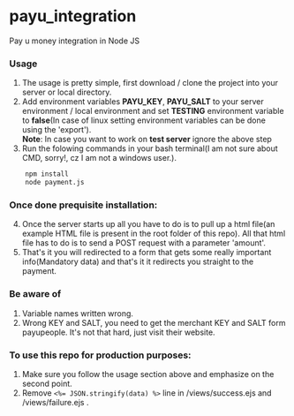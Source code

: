 # payu_integration
Pay u money integration in Node JS

### Usage
1. The usage is pretty simple, first download / clone the project into your server or local directory.
2. Add environment variables **PAYU_KEY**, **PAYU_SALT** to your server environment / local environment and set **TESTING** environment variable to **false**(In case of linux setting environment variables can be done using the 'export').<br />
**Note**: In case you want to work on **test server** ignore the above step 
3. Run the folowing commands in your bash terminal(I am not sure about CMD, sorry!, cz I am not a windows user.).

```bash
    npm install
    node payment.js
```

### Once done prequisite installation:
4. Once the server starts up all you have to do is to pull up a html file(an example HTML file is present in the root folder of this repo). All that html file has to do is to send a POST request with a parameter 'amount'. 
5. That's it you will redirected to a form that gets some really important info(Mandatory data) and that's it it redirects you straight to the payment.

### Be aware of
1. Variable names written wrong.
2. Wrong KEY and SALT, you need to get the merchant KEY and SALT form payupeople. It's not that hard, just visit their website.

### To use this repo for production purposes:
1. Make sure you follow the usage section above and emphasize on the second point.
2. Remove `<%= JSON.stringify(data) %>` line in /views/success.ejs and /views/failure.ejs .
